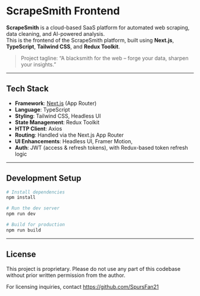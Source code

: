 # ScrapeSmith Frontend

**ScrapeSmith** is a cloud-based SaaS platform for automated web scraping, data cleaning, and AI-powered analysis.  
This is the frontend of the ScrapeSmith platform, built using **Next.js**, **TypeScript**, **Tailwind CSS**, and **Redux Toolkit**.

> Project tagline: “A blacksmith for the web – forge your data, sharpen your insights.”

---

## Tech Stack

- **Framework**: [Next.js](https://nextjs.org/) (App Router)
- **Language**: TypeScript
- **Styling**: Tailwind CSS, Headless UI
- **State Management**: Redux Toolkit
- **HTTP Client**: Axios
- **Routing**: Handled via the Next.js App Router
- **UI Enhancements**: Headless UI, Framer Motion,
- **Auth**: JWT (access & refresh tokens), with Redux-based token refresh logic

---

## Development Setup

```bash
# Install dependencies
npm install

# Run the dev server
npm run dev

# Build for production
npm run build

```
---

## License

This project is proprietary. Please do not use any part of this codebase without prior written permission from the author.

For licensing inquiries, contact https://github.com/SpursFan21
